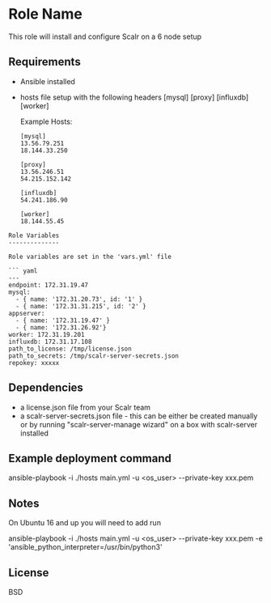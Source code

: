 Role Name
=========

This role will install and configure Scalr on a 6 node setup

Requirements
------------

- Ansible installed
- hosts file setup with the following headers
  [mysql]
  [proxy]
  [influxdb]
  [worker]

  Example Hosts:
  ```
  [mysql]
  13.56.79.251
  18.144.33.250

  [proxy]
  13.56.246.51
  54.215.152.142

  [influxdb]
  54.241.186.90

  [worker]
  18.144.55.45
```
Role Variables
--------------

Role variables are set in the 'vars.yml' file

``` yaml
---
endpoint: 172.31.19.47
mysql:
  - { name: '172.31.20.73', id: '1' }
  - { name: '172.31.31.215', id: '2' }
appserver:
  - { name: '172.31.19.47' }
  - { name: '172.31.26.92'}
worker: 172.31.19.201
influxdb: 172.31.17.108
path_to_license: /tmp/license.json
path_to_secrets: /tmp/scalr-server-secrets.json
repokey: xxxxx

```

Dependencies
------------

- a license.json file from your Scalr team
- a scalr-server-secrets.json file - this can be either be created manually or by running "scalr-server-manage wizard" on a box with
  scalr-server installed

Example deployment command
----------------
ansible-playbook -i ./hosts main.yml -u <os_user> --private-key xxx.pem

Notes
----------------
On Ubuntu 16 and up you will need to add run

ansible-playbook -i ./hosts main.yml -u <os_user> --private-key xxx.pem -e 'ansible_python_interpreter=/usr/bin/python3'

License
-------

BSD
